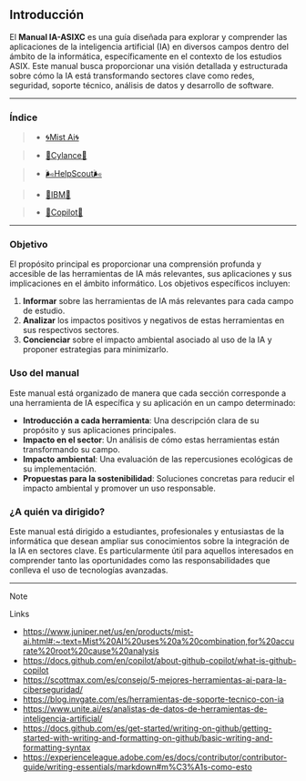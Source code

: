 ## Introducción

El **Manual IA-ASIXC** es una guía diseñada para explorar y comprender las aplicaciones de la inteligencia artificial (IA) en diversos campos dentro del ámbito de la informática, específicamente en el contexto de los estudios ASIX. Este manual busca proporcionar una visión detallada y estructurada sobre cómo la IA está transformando sectores clave como redes, seguridad, soporte técnico, análisis de datos y desarrollo de software.

---
### Índice

>* [🌀Mist Ai🌀](https://github.com/LorenaGonzalez-ITB2425/TA05-/blob/ae4357146e8a5dc8ca703ff431a3e37fa987a349/Mist%20AI.md)

>* [🧠Cylance🧠](https://github.com/LorenaGonzalez-ITB2425/TA05-/blob/4364ada7227c653e9b5452ac005d51769a472081/Cylance.md)

>* [​🌬️HelpScout​🌬️](https://github.com/LorenaGonzalez-ITB2425/TA05-/blob/021db84c48a69b77ebe088492925c5a8f2edbee1/HelpScout.md)

>* [🐝IBM🐝](https://github.com/LorenaGonzalez-ITB2425/TA05-/blob/109120749fa73ad26663103f6fac4d886086ce11/IBM.md)

>* [👾Copilot👾](https://github.com/LorenaGonzalez-ITB2425/TA05-/blob/6ec1073925aa5cd445ca330970b9dfc79deded34/Copilot.md)

---

### Objetivo
El propósito principal es proporcionar una comprensión profunda y accesible de las herramientas de IA más relevantes, sus aplicaciones y sus implicaciones en el ámbito informático. Los objetivos específicos incluyen:

1. **Informar** sobre las herramientas de IA más relevantes para cada campo de estudio.
2. **Analizar** los impactos positivos y negativos de estas herramientas en sus respectivos sectores.
3. **Concienciar** sobre el impacto ambiental asociado al uso de la IA y proponer estrategias para minimizarlo.

### Uso del manual
Este manual está organizado de manera que cada sección corresponde a una herramienta de IA específica y su aplicación en un campo determinado:

- **Introducción a cada herramienta**: Una descripción clara de su propósito y sus aplicaciones principales.
- **Impacto en el sector**: Un análisis de cómo estas herramientas están transformando su campo.
- **Impacto ambiental**: Una evaluación de las repercusiones ecológicas de su implementación.
- **Propuestas para la sostenibilidad**: Soluciones concretas para reducir el impacto ambiental y promover un uso responsable.

### ¿A quién va dirigido?
Este manual está dirigido a estudiantes, profesionales y entusiastas de la informática que desean ampliar sus conocimientos sobre la integración de la IA en sectores clave. Es particularmente útil para aquellos interesados en comprender tanto las oportunidades como las responsabilidades que conlleva el uso de tecnologías avanzadas.

---

>[!Note]
> Links
>
>+ https://www.juniper.net/us/en/products/mist-ai.html#:~:text=Mist%20AI%20uses%20a%20combination,for%20accurate%20root%20cause%20analysis
>+ https://docs.github.com/en/copilot/about-github-copilot/what-is-github-copilot
>+ https://scottmax.com/es/consejo/5-mejores-herramientas-ai-para-la-ciberseguridad/
>+ https://blog.invgate.com/es/herramientas-de-soporte-tecnico-con-ia
>+ https://www.unite.ai/es/analistas-de-datos-de-herramientas-de-inteligencia-artificial/
>+ https://docs.github.com/es/get-started/writing-on-github/getting-started-with-writing-and-formatting-on-github/basic-writing-and-formatting-syntax
>+ https://experienceleague.adobe.com/es/docs/contributor/contributor-guide/writing-essentials/markdown#m%C3%A1s-como-esto
